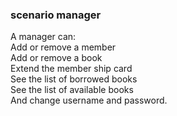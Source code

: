### scenario manager
A manager can:  
Add or remove a member    
Add or remove a book  
Extend the member ship card  
See the list of borrowed books  
See the list of available books  
And change username and password.  
